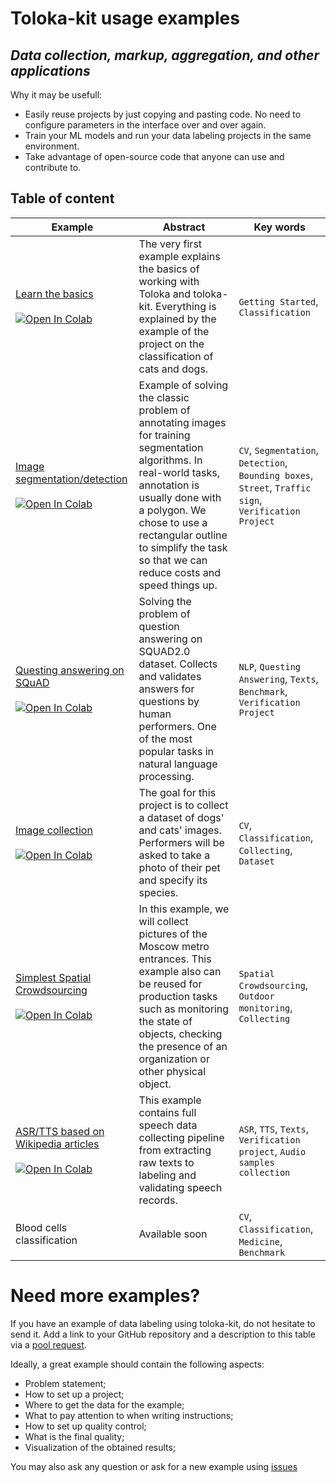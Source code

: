 # Toloka-kit usage examples
## _Data collection, markup, aggregation, and other applications_

Why it may be usefull:
- Easily reuse projects by just copying and pasting code. No need to configure parameters in the interface over and over again.
- Train your ML models and run your data labeling projects in the same environment.
- Take advantage of open-source code that anyone can use and contribute to.

## Table of content

| Example | Abstract | Key words |
| ------ | ------ | ------ |
| [Learn the basics](https://github.com/Toloka/toloka-kit/tree/main/examples/0.getting_started/0.learn_the_basics) <br/><br/> [![Open In Colab](https://colab.research.google.com/assets/colab-badge.svg)](https://colab.research.google.com/github/Toloka/toloka-kit/blob/main/examples/0.getting_started/0.learn_the_basics/learn_the_basics.ipynb) | The very first example explains the basics of working with Toloka and toloka-kit. Everything is explained by the example of the project on the classification of cats and dogs. |```Getting Started```,  ```Classification```|
| [Image segmentation/detection](https://github.com/Toloka/toloka-kit/tree/main/examples/image_segmentation) <br/><br/> [![Open In Colab](https://colab.research.google.com/assets/colab-badge.svg)](https://colab.research.google.com/github/Toloka/toloka-kit/blob/main/examples/image_segmentation/image_segmentation.ipynb) | Example of solving the classic problem of annotating images for training segmentation algorithms. In real-world tasks, annotation is usually done with a polygon. We chose to use a rectangular outline to simplify the task so that we can reduce costs and speed things up. |```CV```, ```Segmentation```,  ```Detection```, ```Bounding boxes```, ```Street```, ```Traffic sign```, ```Verification Project```|
| [Questing answering on SQuAD](https://github.com/Toloka/toloka-kit/tree/main/examples/SQUAD2.0) <br/><br/> [![Open In Colab](https://colab.research.google.com/assets/colab-badge.svg)](https://colab.research.google.com/github/Toloka/toloka-kit/blob/main/examples/SQUAD2.0/SQUAD2.0_processing.ipynb) | Solving the problem of question answering on SQUAD2.0 dataset. Collects and validates answers for questions by human performers. One of the most popular tasks in natural language processing. | ```NLP```, ```Questing Answering```, ```Texts```, ```Benchmark```, ```Verification Project```|
| [Image collection](https://github.com/Toloka/toloka-kit/tree/main/examples/1.computer_vision/image_collection) <br/><br/> [![Open In Colab](https://colab.research.google.com/assets/colab-badge.svg)](https://colab.research.google.com/github/Toloka/toloka-kit/blob/main/examples/1.computer_vision/image_collection/image_collection.ipynb) | The goal for this project is to collect a dataset  of dogs' and cats' images. Performers will be asked to take a photo of their pet and specify its species. |```CV```,  ```Classification```, ```Collecting```, ```Dataset```|
| [Simplest Spatial Crowdsourcing](https://github.com/Toloka/toloka-kit/tree/main/examples/2.spatial_crowdsourcing/0.simplest_example) <br/><br/> [![Open In Colab](https://colab.research.google.com/assets/colab-badge.svg)](https://colab.research.google.com/github/Toloka/toloka-kit/blob/main/examples/2.spatial_crowdsourcing/0.simplest_example/spatial_crowdsourcing.ipynb) | In this example, we will collect pictures of the Moscow metro entrances. This example also can be reused for production tasks such as monitoring the state of objects, checking the presence of an organization or other physical object. |```Spatial Crowdsourcing```, ```Outdoor monitoring```, ```Collecting```|
| [ASR/TTS based on Wikipedia articles](https://github.com/noath/asr-datasets-pipeline) <br/><br/> [![Open In Colab](https://colab.research.google.com/assets/colab-badge.svg)](https://colab.research.google.com/github/noath/asr-datasets-pipeline/blob/main/ASR_pipeline.ipynb) | This example contains full speech data collecting pipeline from extracting raw texts to labeling and validating speech records. | ```ASR```,  ```TTS```, ```Texts```, ```Verification project```, ```Audio samples collection```|
| Blood cells classification | Available soon | ```CV```,  ```Classification```, ```Medicine```, ```Benchmark```|

# Need more examples?
If you have an example of data labeling using toloka-kit, do not hesitate to send it. Add a link to your GitHub repository and a description to this table via a [pool request](https://github.com/Toloka/toloka-kit/pulls).

Ideally, a great example should contain the following aspects:
- Problem statement;
- How to set up a project;
- Where to get the data for the example;
- What to pay attention to when writing instructions;
- How to set up quality control;
- What is the final quality;
- Visualization of the obtained results;

You may also ask any question or ask for a new example using [issues](https://github.com/Toloka/toloka-kit/issues)
